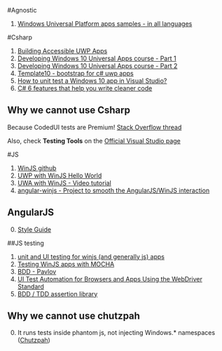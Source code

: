 
#Agnostic
1. [Windows Universal Platform apps samples - in all languages](https://github.com/Microsoft/Windows-universal-samples)

#Csharp
1. [Building Accessible UWP Apps](https://www.youtube.com/watch?v=_tvBQsxpEG4)
2. [Developing Windows 10 Universal Apps course - Part 1](https://www.edx.org/course/developing-windows-10-universal-apps-microsoft-dev209-1x-0)
3. [Developing Windows 10 Universal Apps course - Part 2](https://www.edx.org/course/developing-windows-10-universal-apps-microsoft-dev209-2x-0)
4. [Template10 - bootstrap for c# uwp apps](https://github.com/Windows-XAML/Template10)
4. [How to unit test a Windows 10 app in Visual Studio?](https://xunit.github.io/docs/getting-started-uwp.html)
5. [C# 6 features that help you write cleaner code](http://programmingwithmosh.com/csharp/csharp-6-features-that-help-you-write-cleaner-code/)

## Why we cannot use Csharp

Because CodedUI tests are Premium! [Stack Overflow thread](http://stackoverflow.com/questions/7106251/microsoft-visualstudio-testtools-uitest-dll)

Also, check **Testing Tools** on the [Official Visual Studio page](https://www.visualstudio.com/en-us/products/compare-visual-studio-2015-products-vs.aspx)

#JS
1. [WinJS github](https://github.com/winjs/winjs)
2. [UWP with WinJS Hello World](https://msdn.microsoft.com/en-us/windows/uwp/get-started/create-a-hello-world-app-js-universal)
1. [UWA with WinJS - Video tutorial](https://mva.microsoft.com/en-us/training-courses/developing-universal-windows-apps-with-html-and-javascript-jump-start-8344?l=WabedTEz_704984382)
2. [angular-winjs - Project to smooth the AngularJS/WinJS interaction](https://github.com/winjs/angular-winjs)

## AngularJS
0. [Style Guide](https://github.com/mgechev/angularjs-style-guide)

##JS testing
1. [unit and UI testing for winjs (and generally js) apps](https://qunitjs.com/) 
2. [Testing WinJS apps with MOCHA](http://staxmanade.com/2015/05/running-in-app-mocha-tests-within-winjs/)
3. [BDD - Pavlov](https://github.com/mmonteleone/pavlov)
4. [UI Test Automation for Browsers and Apps Using the WebDriver Standard](https://channel9.msdn.com/Events/Build/2016/P499)
5. [BDD / TDD assertion library](http://chaijs.com/)

## Why we cannot use chutzpah
0. It runs tests inside phantom js, not injecting Windows.* namespaces ([Chutzpah](https://github.com/mmanela/chutzpah))
